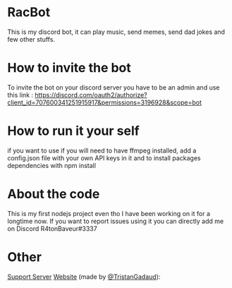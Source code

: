 # RacBot
This is my discord bot, it can play music, send memes, send dad jokes and few other stuffs.

# How to invite the bot
To invite the bot on your discord server you have to be an admin and use this link :
https://discord.com/oauth2/authorize?client_id=707600341251915917&permissions=3196928&scope=bot

# How to run it your self
if you want to use if you will need to have ffmpeg installed, add a config.json file with your own API keys in it and to install packages dependencies with npm install

# About the code
This is my first nodejs project even tho I have been working on it for a longtime now. If you want to report issues using it you can directly add me on Discord R4tonBaveur#3337

# Other
[Support Server](https://discord.gg/5QKbasW4Ps)
[Website](https://tristangadaud.github.io/racbotweb/) (made by [@TristanGadaud](https://github.com/TristanGadaud)): 
